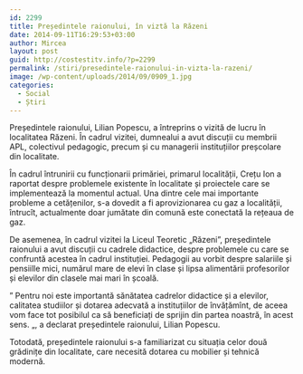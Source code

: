 ```yaml
---
id: 2299
title: Președintele raionului, în viztă la Răzeni
date: 2014-09-11T16:29:53+03:00
author: Mircea
layout: post
guid: http://costestitv.info/?p=2299
permalink: /stiri/presedintele-raionului-in-vizta-la-razeni/
image: /wp-content/uploads/2014/09/0909_1.jpg
categories:
  - Social
  - Știri
---
```

Președintele raionului, Lilian Popescu, a întreprins o vizită de lucru în localitatea Răzeni. În cadrul vizitei, dumnealui a avut discuții cu membrii APL, colectivul pedagogic, precum și cu managerii instituțiilor preșcolare din localitate.<!--more-->

În cadrul întrunirii cu funcționarii primăriei, primarul localității, Crețu Ion a raportat despre problemele existente în localitate și proiectele care se implementează la momentul actual. Una dintre cele mai importante probleme a cetățenilor, s-a dovedit a fi aprovizionarea cu gaz a localității, întrucît, actualmente doar jumătate din comună este conectată la rețeaua de gaz.

De asemenea, în cadrul vizitei la Liceul Teoretic „Răzeni&#8221;, președintele raionului a avut discuții cu cadrele didactice, despre problemele cu care se confruntă acestea în cadrul instituției. Pedagogii au vorbit despre salariile și pensiille mici, numărul mare de elevi în clase și lipsa alimentării profesorilor și elevilor din clasele mai mari în școală.

&#8221; Pentru noi este importantă sănătatea cadrelor didactice și a elevilor, calitatea studiilor și dotarea adecvată a instituțiilor de învățămînt, de aceea vom face tot posibilul ca să beneficiați de sprijin din partea noastră, în acest sens. &#8222;, a declarat președintele raionului, Lilian Popescu.

Totodată, președintele raionului s-a familiarizat cu situația celor două grădinițe din localitate, care necesită dotarea cu mobilier și tehnică modernă.
